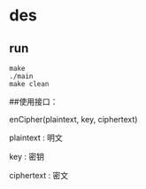 # des

## run

```
make 
./main
make clean
```

##使用接口：

enCipher(plaintext, key, ciphertext)

plaintext : 明文

key : 密钥

ciphertext : 密文
